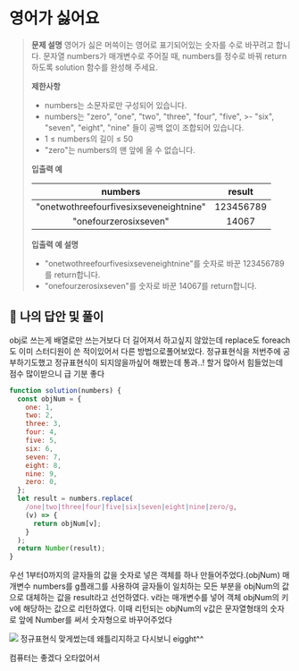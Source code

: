# 영어가 싫어요

> **문제 설명**
> 영어가 싫은 머쓱이는 영어로 표기되어있는 숫자를 수로 바꾸려고 합니다. 문자열 numbers가 매개변수로 주어질 때, numbers를 정수로 바꿔 return 하도록 solution 함수를 완성해 주세요.
>
> **제한사항**
>
> - numbers는 소문자로만 구성되어 있습니다.
> - numbers는 "zero", "one", "two", "three", "four", "five", >- "six", "seven", "eight", "nine" 들이 공백 없이 조합되어 있습니다.
> - 1 ≤ numbers의 길이 ≤ 50
> - "zero"는 numbers의 맨 앞에 올 수 없습니다.
>
> **입출력 예**
>
> |                numbers                 |  result   |
> | :------------------------------------: | :-------: |
> | "onetwothreefourfivesixseveneightnine" | 123456789 |
> |         "onefourzerosixseven"          |   14067   |
>
> **입출력 예 설명**
>
> - "onetwothreefourfivesixseveneightnine"를 숫자로 바꾼 123456789를 return합니다.
> - "onefourzerosixseven"를 숫자로 바꾼 14067를 return합니다.

## 💭 나의 답안 및 풀이

obj로 쓰는게 배열로만 쓰는거보다 더 길어져서 하고싶지 않았는데 replace도 foreach도 이미 스터디원이 쓴 적이있어서 다른 방법으로풀어보았다.
정규표현식을 저번주에 공부하기도했고 정규표현식이 되지않을까싶어 해봤는데 통과..!
할거 많아서 힘들었는데 점수 많이받으니 급 기분 좋다

```js
function solution(numbers) {
  const objNum = {
    one: 1,
    two: 2,
    three: 3,
    four: 4,
    five: 5,
    six: 6,
    seven: 7,
    eight: 8,
    nine: 9,
    zero: 0,
  };
  let result = numbers.replace(
    /one|two|three|four|five|six|seven|eight|nine|zero/g,
    (v) => {
      return objNum[v];
    }
  );
  return Number(result);
}
```

우선 1부터0까지의 글자들의 값을 숫자로 넣은 객체를 하나 만들어주었다.(objNum)
매개변수 numbers를 g플래그를 사용하여 글자들이 일치하는 모든 부분을 objNum의 값으로 대체하는 값을 result라고 선언하였다.
v라는 매개변수를 넣어 객체 objNum의 키v에 해당하는 값으로 리턴하였다.
이때 리턴되는 objNum의 v값은 문자열형태의 숫자로 앞에 Number를 써서 숫자형으로 바꾸어주었다

![](https://velog.velcdn.com/images/kimsu10/post/4c3423bc-2d98-46b3-b5cb-18bd306b71e3/image.png)
정규표현식 맞게썼는데 왜틀리지하고 다시보니 eigght^^

컴퓨터는 좋겠다 오타없어서
